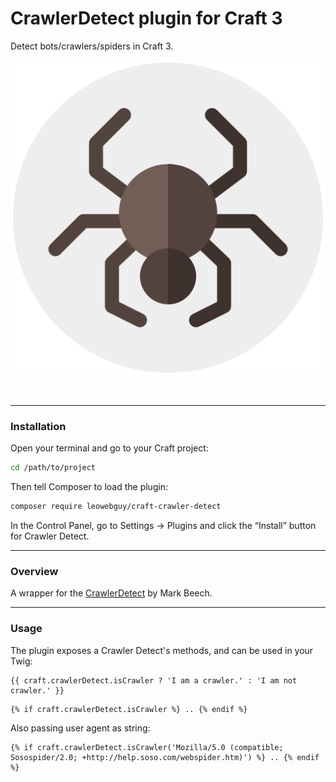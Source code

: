 # CrawlerDetect plugin for Craft 3

Detect bots/crawlers/spiders in Craft 3.

![Screenshot](resources/icon.svg)

&nbsp;

---

### Installation

Open your terminal and go to your Craft project:

```bash
cd /path/to/project
```

Then tell Composer to load the plugin:

```bash
composer require leowebguy/craft-crawler-detect
```

In the Control Panel, go to Settings → Plugins and click the “Install” button for Crawler Detect.

---

### Overview

A wrapper for the [CrawlerDetect](https://github.com/JayBizzle/Crawler-Detect) by Mark Beech.

---

### Usage

The plugin exposes a Crawler Detect's methods, and can be used in your Twig:

```twig
{{ craft.crawlerDetect.isCrawler ? 'I am a crawler.' : 'I am not crawler.' }}
```

```twig
{% if craft.crawlerDetect.isCrawler %} .. {% endif %}
```

Also passing user agent as string:
```twig
{% if craft.crawlerDetect.isCrawler('Mozilla/5.0 (compatible; Sosospider/2.0; +http://help.soso.com/webspider.htm)') %} .. {% endif %}
```
